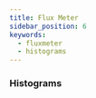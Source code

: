 ```yaml
---
title: Flux Meter
sidebar_position: 6
keywords:
  - fluxmeter
  - histograms
---
```


### Histograms
